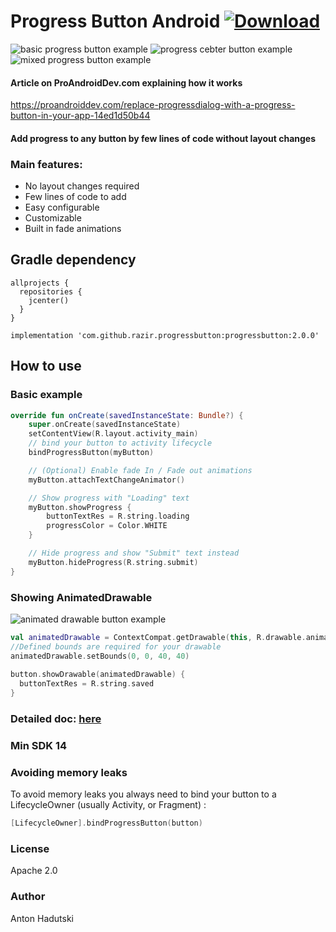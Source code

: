 # Progress Button Android  [ ![Download](https://api.bintray.com/packages/razir/maven/progressbutton/images/download.svg?version=2.0.0) ](https://bintray.com/razir/maven/progressbutton/1.0.3/link)

![basic progress button example](https://raw.githubusercontent.com/razir/ProgressButton/master/gif/progress_default.gif) ![progress cebter button example](https://raw.githubusercontent.com/razir/ProgressButton/master/gif/progress_center.gif)
![mixed progress button example](https://raw.githubusercontent.com/razir/ProgressButton/master/gif/mixed.gif)  

#### Article on ProAndroidDev.com explaining how it works
https://proandroiddev.com/replace-progressdialog-with-a-progress-button-in-your-app-14ed1d50b44

#### Add progress to any button by few lines of code without layout changes

### Main features: 
  - No layout changes required
  - Few lines of code to add
  - Easy configurable
  - Customizable 
  - Built in fade animations

## Gradle dependency 
```
allprojects {
  repositories {
    jcenter()
  }
}
```
    
```
implementation 'com.github.razir.progressbutton:progressbutton:2.0.0'
```

## How to use

### Basic example

```kotlin
override fun onCreate(savedInstanceState: Bundle?) {
    super.onCreate(savedInstanceState)
    setContentView(R.layout.activity_main)
    // bind your button to activity lifecycle
    bindProgressButton(myButton)

    // (Optional) Enable fade In / Fade out animations 
    myButton.attachTextChangeAnimator()

    // Show progress with "Loading" text
    myButton.showProgress {
        buttonTextRes = R.string.loading
        progressColor = Color.WHITE
    }

    // Hide progress and show "Submit" text instead
    myButton.hideProgress(R.string.submit)
}
```

### Showing AnimatedDrawable

![animated drawable button example](https://raw.githubusercontent.com/razir/ProgressButton/master/gif/animated_drawable.gif)

```kotlin
val animatedDrawable = ContextCompat.getDrawable(this, R.drawable.animated_check)  
//Defined bounds are required for your drawable  
animatedDrawable.setBounds(0, 0, 40, 40)  
  
button.showDrawable(animatedDrawable) {  
  buttonTextRes = R.string.saved  
}
```

### Detailed doc: [here](DetailedDoc.md)

### Min SDK 14

### Avoiding memory leaks
To avoid memory leaks you always need to bind your button to a LifecycleOwner (usually Activity, or Fragment) :

```kotlin
[LifecycleOwner].bindProgressButton(button)
```

### License 
Apache 2.0

### Author
Anton Hadutski 
